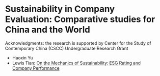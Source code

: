 # Sustainability in Company Evaluation: Comparative studies for China and the World
Acknowledgments: the research is supported by Center for the Study of Contemporary China (CSCC) Undergraduate Research Grant
- Haoxin Yu
- Lewis Tian: [On the Mechanics of Sustainability: ESG Rating and Company Performance](https://ssrn.com/abstract=3897207)

